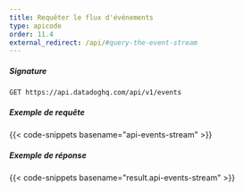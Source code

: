 ```yaml
---
title: Requêter le flux d'événements
type: apicode
order: 11.4
external_redirect: /api/#query-the-event-stream
---
```


##### Signature
`GET https://api.datadoghq.com/api/v1/events`
##### Exemple de requête
{{< code-snippets basename="api-events-stream" >}}
##### Exemple de réponse
{{< code-snippets basename="result.api-events-stream" >}}

